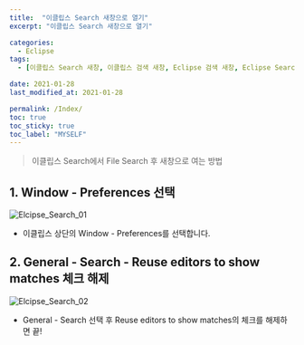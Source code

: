 ```yaml
---
title:  "이클립스 Search 새창으로 열기"
excerpt: "이클립스 Search 새창으로 열기"

categories:
  - Eclipse
tags:
  - [이클립스 Search 새창, 이클립스 검색 새창, Eclipse 검색 새창, Eclipse Search 새창, 이클립스, Eclipse, 검색, Search, 새창, NewTab]

date: 2021-01-28
last_modified_at: 2021-01-28

permalink: /Index/
toc: true
toc_sticky: true
toc_label: "MYSELF"
---
```

> 이클립스 Search에서 File Search 후 새창으로 여는 방법

## 1.  Window - Preferences 선택

![Elcipse_Search_01](https://user-images.githubusercontent.com/94930976/151246868-95912b9d-3e13-4184-a8ed-b33c1c687944.png)
* 이클립스 상단의 Window - Preferences를 선택합니다.

## 2. General - Search - Reuse editors to show matches 체크 해제  
 

![Elcipse_Search_02](https://user-images.githubusercontent.com/94930976/151248078-ecc22de5-f615-465a-9f10-87e5f2e63c7f.png)
* General - Search 선택 후 Reuse editors to show matches의 체크를 해제하면 끝!
